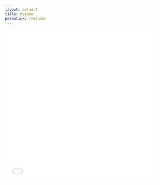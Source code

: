 ```yaml
---
layout: default
title: Resume
permalink: /resume/
---
```


<script>
location.replace("{{site.baseurl}}/img/Resume_Anubhav_OnePage.pdf")
</script>

<iframe src="{{site.baseurl}}/img/latest.pdf" height="500px" width="500px" frameborder="0"></iframe>

